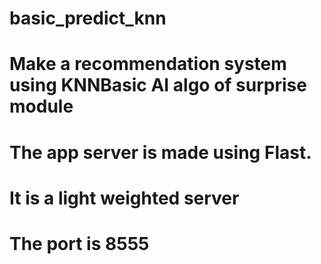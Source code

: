 # basic_predict_knn
# Make a recommendation system using KNNBasic AI algo of surprise module
# The app server is made using Flast.
# It is a light weighted server
# The port is 8555
